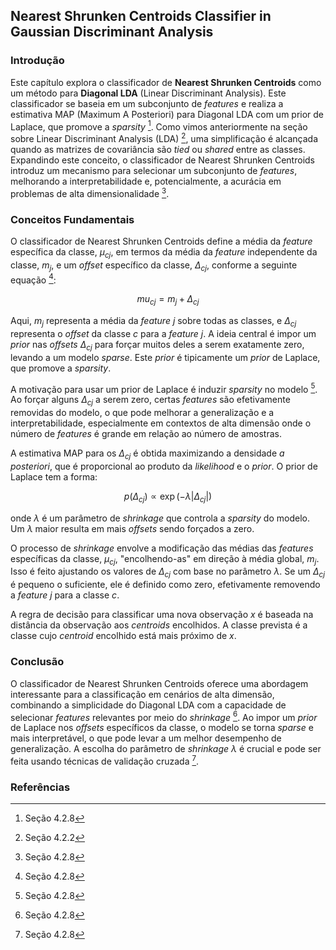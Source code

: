 ## Nearest Shrunken Centroids Classifier in Gaussian Discriminant Analysis

### Introdução
Este capítulo explora o classificador de **Nearest Shrunken Centroids** como um método para **Diagonal LDA** (Linear Discriminant Analysis). Este classificador se baseia em um subconjunto de *features* e realiza a estimativa MAP (Maximum A Posteriori) para Diagonal LDA com um prior de Laplace, que promove a *sparsity* [^13]. Como vimos anteriormente na seção sobre Linear Discriminant Analysis (LDA) [^4.2.2], uma simplificação é alcançada quando as matrizes de covariância são *tied* ou *shared* entre as classes. Expandindo este conceito, o classificador de Nearest Shrunken Centroids introduz um mecanismo para selecionar um subconjunto de *features*, melhorando a interpretabilidade e, potencialmente, a acurácia em problemas de alta dimensionalidade [^4.2.8].

### Conceitos Fundamentais
O classificador de Nearest Shrunken Centroids define a média da *feature* específica da classe, $\mu_{cj}$, em termos da média da *feature* independente da classe, $m_j$, e um *offset* específico da classe, $\Delta_{cj}$, conforme a seguinte equação [^13]:

$$mu_{cj} = m_j + \Delta_{cj}$$

Aqui, $m_j$ representa a média da *feature* $j$ sobre todas as classes, e $\Delta_{cj}$ representa o *offset* da classe $c$ para a *feature* $j$. A ideia central é impor um *prior* nas *offsets* $\Delta_{cj}$ para forçar muitos deles a serem exatamente zero, levando a um modelo *sparse*. Este *prior* é tipicamente um *prior* de Laplace, que promove a *sparsity*.

A motivação para usar um prior de Laplace é induzir *sparsity* no modelo [^4.2.8]. Ao forçar alguns $\Delta_{cj}$ a serem zero, certas *features* são efetivamente removidas do modelo, o que pode melhorar a generalização e a interpretabilidade, especialmente em contextos de alta dimensão onde o número de *features* é grande em relação ao número de amostras.

A estimativa MAP para os $\Delta_{cj}$ é obtida maximizando a densidade *a posteriori*, que é proporcional ao produto da *likelihood* e o *prior*. O prior de Laplace tem a forma:

$$p(\Delta_{cj}) \propto \exp\left(-\lambda |\Delta_{cj}|\right)$$

onde $\lambda$ é um parâmetro de *shrinkage* que controla a *sparsity* do modelo. Um $\lambda$ maior resulta em mais *offsets* sendo forçados a zero.

O processo de *shrinkage* envolve a modificação das médias das *features* específicas da classe, $\mu_{cj}$, "encolhendo-as" em direção à média global, $m_j$. Isso é feito ajustando os valores de $\Delta_{cj}$ com base no parâmetro $\lambda$. Se um $\Delta_{cj}$ é pequeno o suficiente, ele é definido como zero, efetivamente removendo a *feature* $j$ para a classe $c$.

A regra de decisão para classificar uma nova observação $x$ é baseada na distância da observação aos *centroids* encolhidos. A classe prevista é a classe cujo *centroid* encolhido está mais próximo de $x$.

### Conclusão
O classificador de Nearest Shrunken Centroids oferece uma abordagem interessante para a classificação em cenários de alta dimensão, combinando a simplicidade do Diagonal LDA com a capacidade de selecionar *features* relevantes por meio do *shrinkage* [^4.2.8]. Ao impor um *prior* de Laplace nos *offsets* específicos da classe, o modelo se torna *sparse* e mais interpretável, o que pode levar a um melhor desempenho de generalização. A escolha do parâmetro de *shrinkage* $\lambda$ é crucial e pode ser feita usando técnicas de validação cruzada [^4.2.8].

### Referências
[^13]: Seção 4.2.8
[^4.2.2]: Seção 4.2.2
[^4.2.8]: Seção 4.2.8
<!-- END -->
